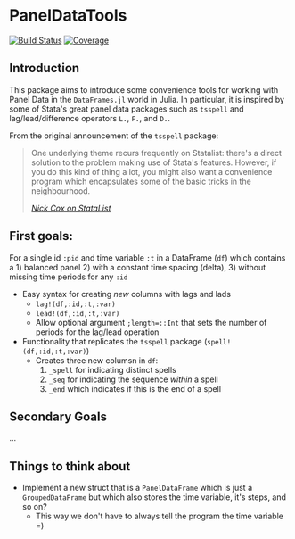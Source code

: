 # PanelDataTools

[![Build Status](https://github.com/eirikbrandsaas/PanelDataTools.jl/actions/workflows/CI.yml/badge.svg?branch=main)](https://github.com/eirikbrandsaas/PanelDataTools.jl/actions/workflows/CI.yml?query=branch%3Amain)
[![Coverage](https://codecov.io/gh/eirikbrandsaas/PanelDataTools.jl/branch/main/graph/badge.svg)](https://codecov.io/gh/eirikbrandsaas/PanelDataTools.jl)

## Introduction
This package aims to introduce some convenience tools for working with Panel Data in the `DataFrames.jl` world in Julia.  In particular, it is inspired by some of Stata's great panel data packages such as `tsspell` and lag/lead/difference operators `L.`, `F.`, and `D.`.

From the original announcement of the `tsspell` package:
> One underlying theme recurs frequently on Statalist: there's a direct solution to the problem making use of Stata's features. However, if you do this kind of thing a lot, you might also want a convenience program which encapsulates some of the basic tricks in the neighbourhood.
>
> [*Nick Cox on StataList*](https://www.stata.com/statalist/archive/2002-08/msg00279.html)

## First goals:
For a single id `:pid` and time variable `:t` in a DataFrame (`df`) which contains a 1) balanced panel 2) with a constant time spacing (delta), 3) without missing time periods for any `:id`
- Easy syntax for creating *new* columns with lags and lads
  - `lag!(df,:id,:t,:var)`
  - `lead!(df,:id,:t,:var)`
  - Allow optional argument `;length=::Int` that sets the number of periods for the lag/lead operation
- Functionality that replicates the `tsspell` package (`spell!(df,:id,:t,:var)`)
  - Creates three new columsn in `df`:
    1. `_spell` for indicating distinct spells
    2. `_seq` for indicating the sequence *within* a spell
    3. `_end` which indicates if this is the end of a spell

## Secondary Goals
...

## Things to think about
- Implement a new struct that is a `PanelDataFrame` which is just a `GroupedDataFrame` but which also stores the time variable, it's steps, and so on? 
  - This way we don't have to always tell the program the time variable =)